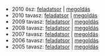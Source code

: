  - 2010 ősz: [feladatsor](https://dari.oktatas.hu/kir/erettsegi/okev_doc/erettsegi_2010/oktober/e_filo_10okt_fl.pdf)
           | [megoldás](https://dari.oktatas.hu/kir/erettsegi/okev_doc/erettsegi_2010/oktober/e_filo_10okt_ut.pdf)
 - 2010 tavasz: [feladatsor](https://dari.oktatas.hu/kir/erettsegi/okev_doc/erettsegi_2010/e_filo_10maj_fl.pdf)
              | [megoldás](https://dari.oktatas.hu/kir/erettsegi/okev_doc/erettsegi_2010/e_filo_10maj_ut.pdf)
 - 2009 tavasz: [feladatsor](https://dari.oktatas.hu/kir/erettsegi/okev_doc/erettsegi_2009/e_filo_09maj_fl.pdf)
              | [megoldás](https://dari.oktatas.hu/kir/erettsegi/okev_doc/erettsegi_2009/e_filo_09maj_ut.pdf)
 - 2008 tavasz: [feladatsor](https://dari.oktatas.hu/kir/erettsegi/okev_doc/erettsegi_2008/e_filo_08maj_fl.pdf)
              | [megoldás](https://dari.oktatas.hu/kir/erettsegi/okev_doc/erettsegi_2008/e_filo_08maj_ut.pdf)
 - 2007 tavasz: [feladatsor](https://dari.oktatas.hu/kir/erettsegi/okev_doc/erettsegi_2007/e_filo_07maj_fl.pdf)
              | [megoldás](https://dari.oktatas.hu/kir/erettsegi/okev_doc/erettsegi_2007/e_filo_07maj_ut.pdf)
 - 2006 tavasz: [feladatsor](https://dari.oktatas.hu/kir/erettsegi/okev_doc/erettsegi_2006/e_filo_06maj_fl.pdf)
              | [megoldás](https://dari.oktatas.hu/kir/erettsegi/okev_doc/erettsegi_2006/e_filo_06maj_ut.pdf)
 - 2005 tavasz: [feladatsor](https://dari.oktatas.hu/kir/erettsegi/okev_doc/erettsegi_2005/e_filo_fl.pdf)
              | [megoldás](https://dari.oktatas.hu/kir/erettsegi/okev_doc/erettsegi_2005/e_filo_ut.pdf)
